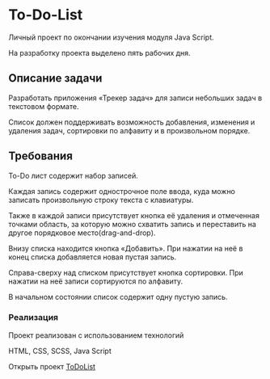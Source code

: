 # To-Do-List
Личный проект по окончании изучения модуля Java Script.

На разработку проекта выделено пять рабочих дня.

## Описание задачи
Разработать приложения «Трекер задач» для записи небольших задач в текстовом формате. 

Список должен поддерживать возможность добавления, изменения и удаления задач, сортировки по алфавиту и в произвольном порядке.

## Требования

To-Do лист содержит набор записей. 

Каждая запись содержит однострочное поле ввода, куда можно записать произвольную строку текста с клавиатуры. 

Также в каждой записи присутствует кнопка её удаления и отмеченная точками область, за которую можно схватить запись и переставить на другое порядковое место(drag-and-drop).

Внизу списка находится кнопка «Добавить». При нажатии на неё в конец списка добавляется новая пустая запись.

Справа-сверху над списком присутствует кнопка сортировки. При нажатии на неё записи сортируются по алфавиту.

В начальном состоянии список содержит одну пустую запись.

### Реализация

Проект реализован с использованием технологий 

HTML, CSS, SCSS, Java Script

Открыть проект [ToDoList](https://ale-shadow-02.github.io/To-Do-List/src/)
